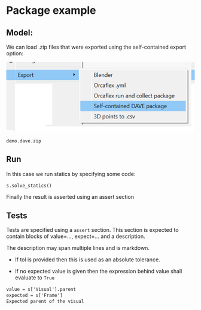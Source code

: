 # Package example

## Model:

We can load .zip files that were exported using the self-contained export option:

![image-20240227145745158](./image-20240227145745158.png)

```load
demo.dave.zip
```



## Run

In this case we run statics by specifying some code:

```actions
s.solve_statics()
```

Finally the result is asserted using an assert section

## Tests

Tests are specified using a `assert` section. This section is expected to contain blocks of value=..., expect=... and a description.

The description may span multiple lines and is markdown.

- If tol is provided then this is used as an absolute tolerance.

- If no expected value is given then the expression behind value shall evaluate to `True`

```assert
value = s['Visual'].parent
expected = s['Frame']
Expected parent of the visual

```

